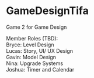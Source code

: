 # GameDesignTifa
Game 2 for Game Design

Member Roles (TBD): <br />
Bryce: Level Design <br />
Lucas: Story, UI/ UX Design <br />
Gavin: Model Design <br />
Nina: Upgrade Systems <br />
Joshua: Timer and Calendar
